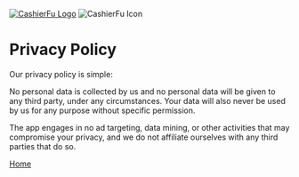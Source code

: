[![CashierFu Logo](/images/logo.svg)](/)
![CashierFu Icon](/images/icon.svg)

# Privacy Policy

Our privacy policy is simple: 

No personal data is collected by us and no personal data will be given to any third party, under any circumstances. Your data will also never be used by us for any purpose without specific permission.

The app engages in no ad targeting, data mining, or other activities that may compromise your privacy, and we do not affiliate ourselves with any third parties that do so.

[Home](/)